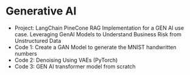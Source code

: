 # Generative AI 
- Project: LangChain PineCone RAG Implementation for a GEN AI use case. 		 	 Leveraging GenAI Models to Understand Business Risk from Unstructured Data 
- Code 1:  Create a GAN Model to generate the MNIST handwritten numbers
- Code 2: Denoising Using VAEs (PyTorch)
- Code 3: GEN AI transformer model from scratch
